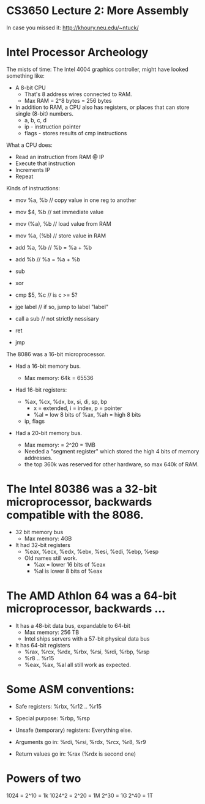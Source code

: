 # CS3650 Lecture 2: More Assembly

In case you missed it: http://khoury.neu.edu/~ntuck/


# Intel Processor Archeology

The mists of time: The Intel 4004 graphics controller, might have looked
something like:

 - A 8-bit CPU
   - That's 8 address wires connected to RAM.
   - Max RAM = 2^8 bytes = 256 bytes
 - In addition to RAM, a CPU also has registers, or places that
   can store single (8-bit) numbers.
   - a, b, c, d 
   - ip - instruction pointer
   - flags - stores results of cmp instructions

What a CPU does:

 - Read an instruction from RAM @ IP
 - Execute that instruction
 - Increments IP
 - Repeat

Kinds of instructions:

 - mov %a, %b     // copy value in one reg to another
 - mov \$4, %b     // set immediate value
 - mov (%a), %b   // load value from RAM
 - mov %a, (%b)   // store value in RAM
 
 - add %a, %b     // %b = %a + %b
 - add %b         // %a = %a + %b
 - sub
 - xor

 - cmp $5, %c     // is c >= 5?
 - jge label      // if so, jump to label "label"

 - call a sub // not strictly nessisary
 - ret
 - jmp


The 8086 was a 16-bit microprocessor.

 - Had a 16-bit memory bus.
   - Max memory: 64k = 65536
 - Had 16-bit registers:
   - %ax, %cx, %dx, bx, si, di, sp, bp
     - x = extended, i = index, p = pointer
     - %al = low 8 bits of %ax, %ah = high 8 bits
   - ip, flags
 
 - Had a 20-bit memory bus.
   - Max memory: = 2^20 = 1MB
   - Needed a "segment register" which stored the high
     4 bits of memory addresses.
   - the top 360k was reserved for other hardware,
     so max 640k of RAM.


# The Intel 80386 was a 32-bit microprocessor, backwards compatible with the 8086.

 - 32 bit memory bus
   - Max memory: 4GB
 - It had 32-bit registers
   - %eax, %ecx, %edx, %ebx, %esi, %edi, %ebp, %esp
   - Old names still work.
     - %ax = lower 16 bits of %eax
     - %al is lower 8 bits of %eax

# The AMD Athlon 64 was a 64-bit microprocessor, backwards ...

 - It has a 48-bit data bus, expandable to 64-bit
   - Max memory: 256 TB
   - Intel ships servers with a 57-bit physical data bus
 - It has 64-bit registers
   - %rax, %rcx, %rdx, %rbx, %rsi, %rdi, %rbp, %rsp
   - %r8 .. %r15
   - %eax, %ax, %al all still work as expected.


# Some ASM conventions:

 - Safe registers: %rbx, %r12 .. %r15
 - Special purpose: %rbp, %rsp
 - Unsafe (temporary) registers: Everything else.

 - Arguments go in: %rdi, %rsi, %rdx, %rcx, %r8, %r9
 - Return values go in: %rax   (%rdx is second one)

#  Powers of two

1024 = 2^10 = 1k 1024^2 = 2^20 = 1M 2^30 = 1G 2^40 = 1T











